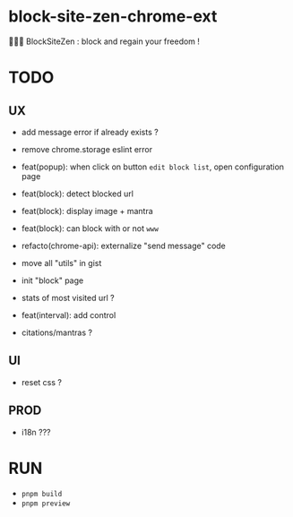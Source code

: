 # block-site-zen-chrome-ext

🧘🏻‍♂️ BlockSiteZen : block and regain your freedom !

# TODO

## UX

- add message error if already exists ?
- remove chrome.storage eslint error
- feat(popup): when click on button `edit block list`, open configuration page
- feat(block): detect blocked url
- feat(block): display image + mantra
- feat(block): can block with or not `www`

- refacto(chrome-api): externalize "send message" code
- move all "utils" in gist

- init "block" page
- stats of most visited url ?
- feat(interval): add control
- citations/mantras ?

## UI

- reset css ?

## PROD

- i18n ???

# RUN

- `pnpm build`
- `pnpm preview`
